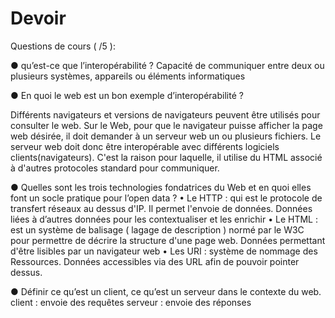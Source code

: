 # Devoir

Questions de cours ( /5 ):

● qu’est-ce que l’interopérabilité ?
Capacité de communiquer entre deux ou plusieurs systèmes, appareils ou éléments informatiques 

● En quoi le web est un bon exemple d’interopérabilité ?

Différents navigateurs et versions de navigateurs peuvent être utilisés pour consulter le web.
Sur le Web, pour que le navigateur puisse afficher la page web désirée, il doit demander à un serveur web un ou plusieurs fichiers.
Le serveur web doit donc être interopérable avec différents logiciels clients(navigateurs). 
C'est la raison pour laquelle, il utilise du HTML associé à d'autres protocoles standard pour communiquer.


● Quelles sont les trois technologies fondatrices du Web et en quoi elles font un socle
pratique pour l’open data ?
•	Le HTTP : qui est le protocole de transfert réseaux au dessus d'IP. Il permet l'envoie de données.
Données liées à d’autres données pour les contextualiser et les enrichir
•	Le HTML : est un système de balisage ( lagage de description ) normé par le W3C pour permettre de décrire la structure d'une page web.
Données permettant d'être lisibles par un navigateur web
•	Les URI : système de nommage des Ressources. 
Données accessibles via des URL afin de pouvoir pointer dessus.


● Définir ce qu’est un client, ce qu’est un serveur dans le contexte du web.
client : envoie des requêtes
serveur : envoie des réponses
